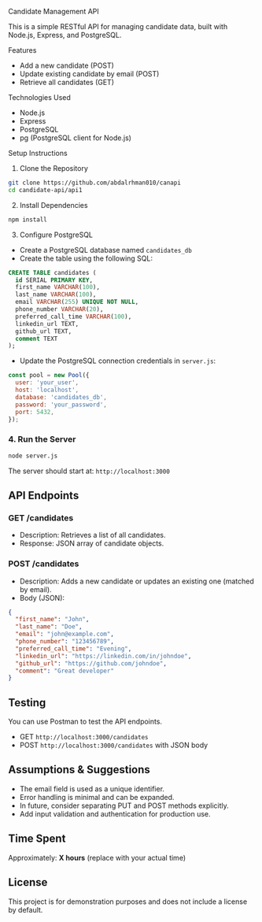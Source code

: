 Candidate Management API

This is a simple RESTful API for managing candidate data, built with Node.js, Express, and PostgreSQL.

Features

- Add a new candidate (POST)
- Update existing candidate by email (POST)
- Retrieve all candidates (GET)

Technologies Used

- Node.js
- Express
- PostgreSQL
- pg (PostgreSQL client for Node.js)

Setup Instructions

1. Clone the Repository

```bash
git clone https://github.com/abdalrhman010/canapi
cd candidate-api/api1
```

2. Install Dependencies

```bash
npm install
```

3. Configure PostgreSQL

- Create a PostgreSQL database named `candidates_db`
- Create the table using the following SQL:

```sql
CREATE TABLE candidates (
  id SERIAL PRIMARY KEY,
  first_name VARCHAR(100),
  last_name VARCHAR(100),
  email VARCHAR(255) UNIQUE NOT NULL,
  phone_number VARCHAR(20),
  preferred_call_time VARCHAR(100),
  linkedin_url TEXT,
  github_url TEXT,
  comment TEXT
);
```

- Update the PostgreSQL connection credentials in `server.js`:

```js
const pool = new Pool({
  user: 'your_user',
  host: 'localhost',
  database: 'candidates_db',
  password: 'your_password',
  port: 5432,
});
```

### 4. Run the Server

```bash
node server.js
```

The server should start at: `http://localhost:3000`

## API Endpoints

### GET /candidates

- Description: Retrieves a list of all candidates.
- Response: JSON array of candidate objects.

### POST /candidates

- Description: Adds a new candidate or updates an existing one (matched by email).
- Body (JSON):

```json
{
  "first_name": "John",
  "last_name": "Doe",
  "email": "john@example.com",
  "phone_number": "123456789",
  "preferred_call_time": "Evening",
  "linkedin_url": "https://linkedin.com/in/johndoe",
  "github_url": "https://github.com/johndoe",
  "comment": "Great developer"
}
```

## Testing

You can use Postman to test the API endpoints.

- GET `http://localhost:3000/candidates`
- POST `http://localhost:3000/candidates` with JSON body

## Assumptions & Suggestions

- The email field is used as a unique identifier.
- Error handling is minimal and can be expanded.
- In future, consider separating PUT and POST methods explicitly.
- Add input validation and authentication for production use.

## Time Spent

Approximately: **X hours** (replace with your actual time)

## License

This project is for demonstration purposes and does not include a license by default.

